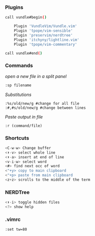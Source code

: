 
### Plugins

```bash
call vundle#begin()

    Plugin 'VundleVim/Vundle.vim'
    Plugin 'tpope/vim-sensible'
    Plugin 'preservim/nerdtree'
    Plugin 'itchyny/lightline.vim'
    Plugin 'tpope/vim-commentary'

call vundle#end()
```

### Commands

_open a new file in a split panel_

```bash
:sp filename
```

*Substitutions*
```
:%s/old/new/g #change for all file
:#,#s/old/new/g #change between lines
```

*Paste output in file*
```
:r (command/file)
```

### Shortcuts

```c
<C-w-w> Change buffer
<⬆️-v> select whole line
<⬆️-a> insert at end of line
<v-i-w> select word
<#> find next occ of word
<"+y> copy to main clipboard
<"+p> paste from main clipboard
<z+z> scrolls to the middle of the term
```

### NERDTree

```c
<⬆️-i> toggle hidden files
<?> show help
```

### .vimrc
```shell
:set tw=80

```